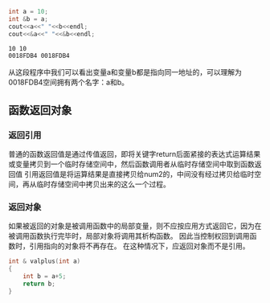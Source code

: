 ```cpp
int a = 10;
int &b = a;
cout<<a<<" "<<b<<endl;
cout<<&a<<" "<<&b<<endl;
```

```sh
10 10
0018FDB4 0018FDB4
```

从这段程序中我们可以看出变量a和变量b都是指向同一地址的，可以理解为0018FDB4空间拥有两个名字：a和b。


## 函数返回对象
### 返回引用
普通的函数返回值是通过传值返回，即将关键字return后面紧接的表达式运算结果或变量拷贝到一个临时存储空间中，然后函数调用者从临时存储空间中取到函数返回值
引用返回值是将运算结果是直接拷贝给num2的，中间没有经过拷贝给临时空间，再从临时存储空间中拷贝出来的这么一个过程。
### 返回对象
如果被返回的对象是被调用函数中的局部变量，则不应按应用方式返回它，因为在被调用函数执行完毕时，局部对象将调用其析构函数。
因此当控制权回到调用函数时，引用指向的对象将不再存在。
在这种情况下，应返回对象而不是引用。
```cpp
int & valplus(int a)
{
    int b = a+5;
    return b;
}
```

